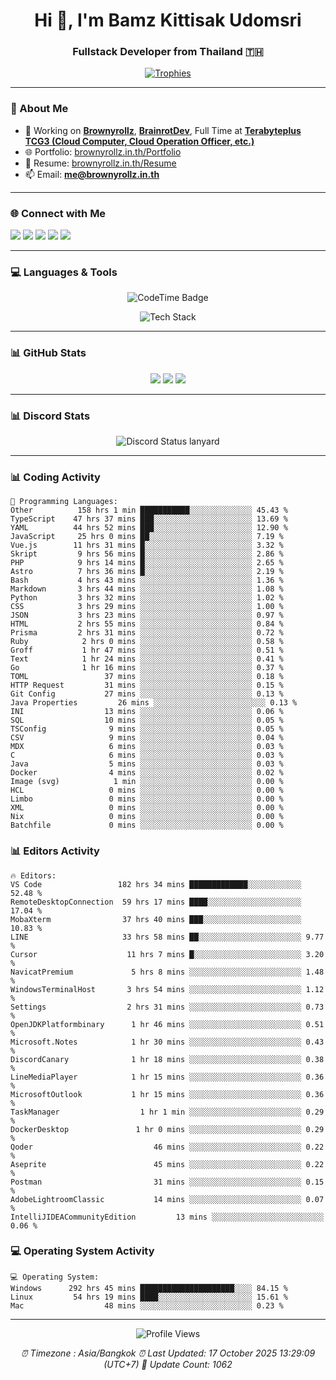 <h1 align="center">Hi 👋, I'm Bamz Kittisak Udomsri</h1>
<h3 align="center">Fullstack Developer from Thailand 🇹🇭</h3>

<p align="center">
  <a href="https://github.com/ryo-ma/github-profile-trophy">
    <img src="https://github-profile-trophy.vercel.app/?username=brownyroll" alt="Trophies" />
  </a>
</p>

---

### 🔧 About Me

- 🔭 Working on [**Brownyrollz**](https://github.com/Brownyrollz), [**BrainrotDev**](https://github.com/brainrotdev), Full Time at [**Terabyteplus TCG3 (Cloud Computer, Cloud Operation Officer, etc.)**](https://tcloud.in.th)
- 🌐 Portfolio: [brownyrollz.in.th/Portfolio](https://Brownyrollz.in.th/Portfolio)
- 📄 Resume: [brownyrollz.in.th/Resume](https://Brownyrollz.in.th/Resume)
- 📫 Email: **me@brownyrollz.in.th**
---

### 🌐 Connect with Me

<p align="left">
  <a href="https://codepen.io/brownyroll" target="_blank"><img src="https://img.shields.io/badge/CodePen-000?style=for-the-badge&logo=codepen&logoColor=white" /></a>
  <a href="https://fb.com/brownyroll.bbamz" target="_blank"><img src="https://img.shields.io/badge/Facebook-1877F2?style=for-the-badge&logo=facebook&logoColor=white" /></a>
  <a href="https://instagram.com/brownyroll.darkalich" target="_blank"><img src="https://img.shields.io/badge/Instagram-E4405F?style=for-the-badge&logo=instagram&logoColor=white" /></a>
  <a href="https://www.youtube.com/c/brownyrollz" target="_blank"><img src="https://img.shields.io/badge/YouTube-FF0000?style=for-the-badge&logo=youtube&logoColor=white" /></a>
  <a href="https://discord.gg/yyJRFxTXGU" target="_blank"><img src="https://img.shields.io/badge/Discord-5865F2?style=for-the-badge&logo=discord&logoColor=white" /></a>
</p>

---

### 💻 Languages & Tools

<p align="center">
  <img href="https://codetime.dev" alt="CodeTime Badge" src="https://shields.jannchie.com/endpoint?style=flat&color=222&url=https%3A%2F%2Fapi.codetime.dev%2Fv3%2Fusers%2Fshield%3Fuid%3D34055">
  <br/>
  <!--START_SECTION:tech-->
<p align="center">
  <img src="https://skillicons.dev/icons?i=html,css,js,ts,react,nextjs,nodejs,vue,php,laravel,dotnet,django,tailwind,bootstrap,express,arduino,mysql,sqlite,mongodb,nginx,docker,git,linux,figma,postman,astro,bash,bun,cloudflare,discord,discordjs" alt="Tech Stack" />
</p>
<!--END_SECTION:tech-->
</p>

---

### 📊 GitHub Stats

<p align="center">
  <img src="https://github-readme-stats.vercel.app/api?username=brownyroll&show_icons=true" />
  <img src="https://github-readme-stats.vercel.app/api/top-langs/?username=brownyroll&layout=compact" />
  <img src="https://github-readme-streak-stats.herokuapp.com/?user=brownyroll" />
</p>

---

### 📊 Discord Stats

<p align="center">
     <img alt='Discord Status lanyard' src='https://lanyard.cnrad.dev/api/280676963885121536' />
</p>

---

<p align="center">


### 📊 Coding Activity

<!--START_SECTION:waka-->
```text
💬 Programming Languages:
Other          158 hrs 1 min ███████████░░░░░░░░░░░░░░ 45.43 %
TypeScript    47 hrs 37 mins ███░░░░░░░░░░░░░░░░░░░░░░ 13.69 %
YAML          44 hrs 52 mins ███░░░░░░░░░░░░░░░░░░░░░░ 12.90 %
JavaScript     25 hrs 0 mins ██░░░░░░░░░░░░░░░░░░░░░░░ 7.19 %
Vue.js        11 hrs 31 mins █░░░░░░░░░░░░░░░░░░░░░░░░ 3.32 %
Skript         9 hrs 56 mins █░░░░░░░░░░░░░░░░░░░░░░░░ 2.86 %
PHP            9 hrs 14 mins █░░░░░░░░░░░░░░░░░░░░░░░░ 2.65 %
Astro          7 hrs 36 mins █░░░░░░░░░░░░░░░░░░░░░░░░ 2.19 %
Bash           4 hrs 43 mins ░░░░░░░░░░░░░░░░░░░░░░░░░ 1.36 %
Markdown       3 hrs 44 mins ░░░░░░░░░░░░░░░░░░░░░░░░░ 1.08 %
Python         3 hrs 32 mins ░░░░░░░░░░░░░░░░░░░░░░░░░ 1.02 %
CSS            3 hrs 29 mins ░░░░░░░░░░░░░░░░░░░░░░░░░ 1.00 %
JSON           3 hrs 23 mins ░░░░░░░░░░░░░░░░░░░░░░░░░ 0.97 %
HTML           2 hrs 55 mins ░░░░░░░░░░░░░░░░░░░░░░░░░ 0.84 %
Prisma         2 hrs 31 mins ░░░░░░░░░░░░░░░░░░░░░░░░░ 0.72 %
Ruby            2 hrs 0 mins ░░░░░░░░░░░░░░░░░░░░░░░░░ 0.58 %
Groff           1 hr 47 mins ░░░░░░░░░░░░░░░░░░░░░░░░░ 0.51 %
Text            1 hr 24 mins ░░░░░░░░░░░░░░░░░░░░░░░░░ 0.41 %
Go              1 hr 16 mins ░░░░░░░░░░░░░░░░░░░░░░░░░ 0.37 %
TOML                 37 mins ░░░░░░░░░░░░░░░░░░░░░░░░░ 0.18 %
HTTP Request         31 mins ░░░░░░░░░░░░░░░░░░░░░░░░░ 0.15 %
Git Config           27 mins ░░░░░░░░░░░░░░░░░░░░░░░░░ 0.13 %
Java Properties         26 mins ░░░░░░░░░░░░░░░░░░░░░░░░░ 0.13 %
INI                  13 mins ░░░░░░░░░░░░░░░░░░░░░░░░░ 0.06 %
SQL                  10 mins ░░░░░░░░░░░░░░░░░░░░░░░░░ 0.05 %
TSConfig              9 mins ░░░░░░░░░░░░░░░░░░░░░░░░░ 0.05 %
CSV                   9 mins ░░░░░░░░░░░░░░░░░░░░░░░░░ 0.04 %
MDX                   6 mins ░░░░░░░░░░░░░░░░░░░░░░░░░ 0.03 %
C                     6 mins ░░░░░░░░░░░░░░░░░░░░░░░░░ 0.03 %
Java                  5 mins ░░░░░░░░░░░░░░░░░░░░░░░░░ 0.03 %
Docker                4 mins ░░░░░░░░░░░░░░░░░░░░░░░░░ 0.02 %
Image (svg)            1 min ░░░░░░░░░░░░░░░░░░░░░░░░░ 0.00 %
HCL                   0 mins ░░░░░░░░░░░░░░░░░░░░░░░░░ 0.00 %
Limbo                 0 mins ░░░░░░░░░░░░░░░░░░░░░░░░░ 0.00 %
XML                   0 mins ░░░░░░░░░░░░░░░░░░░░░░░░░ 0.00 %
Nix                   0 mins ░░░░░░░░░░░░░░░░░░░░░░░░░ 0.00 %
Batchfile             0 mins ░░░░░░░░░░░░░░░░░░░░░░░░░ 0.00 %

```
<!--END_SECTION:waka-->

### 📊 Editors Activity

<!--START_SECTION:editors-->
```text
🔥 Editors:
VS Code                 182 hrs 34 mins █████████████░░░░░░░░░░░░ 52.48 %
RemoteDesktopConnection  59 hrs 17 mins ████░░░░░░░░░░░░░░░░░░░░░ 17.04 %
MobaXterm                37 hrs 40 mins ███░░░░░░░░░░░░░░░░░░░░░░ 10.83 %
LINE                     33 hrs 58 mins ██░░░░░░░░░░░░░░░░░░░░░░░ 9.77 %
Cursor                    11 hrs 7 mins █░░░░░░░░░░░░░░░░░░░░░░░░ 3.20 %
NavicatPremium             5 hrs 8 mins ░░░░░░░░░░░░░░░░░░░░░░░░░ 1.48 %
WindowsTerminalHost       3 hrs 54 mins ░░░░░░░░░░░░░░░░░░░░░░░░░ 1.12 %
Settings                  2 hrs 31 mins ░░░░░░░░░░░░░░░░░░░░░░░░░ 0.73 %
OpenJDKPlatformbinary      1 hr 46 mins ░░░░░░░░░░░░░░░░░░░░░░░░░ 0.51 %
Microsoft.Notes            1 hr 30 mins ░░░░░░░░░░░░░░░░░░░░░░░░░ 0.43 %
DiscordCanary              1 hr 18 mins ░░░░░░░░░░░░░░░░░░░░░░░░░ 0.38 %
LineMediaPlayer            1 hr 15 mins ░░░░░░░░░░░░░░░░░░░░░░░░░ 0.36 %
MicrosoftOutlook           1 hr 15 mins ░░░░░░░░░░░░░░░░░░░░░░░░░ 0.36 %
TaskManager                  1 hr 1 min ░░░░░░░░░░░░░░░░░░░░░░░░░ 0.29 %
DockerDesktop               1 hr 0 mins ░░░░░░░░░░░░░░░░░░░░░░░░░ 0.29 %
Qoder                           46 mins ░░░░░░░░░░░░░░░░░░░░░░░░░ 0.22 %
Aseprite                        45 mins ░░░░░░░░░░░░░░░░░░░░░░░░░ 0.22 %
Postman                         31 mins ░░░░░░░░░░░░░░░░░░░░░░░░░ 0.15 %
AdobeLightroomClassic           14 mins ░░░░░░░░░░░░░░░░░░░░░░░░░ 0.07 %
IntelliJIDEACommunityEdition         13 mins ░░░░░░░░░░░░░░░░░░░░░░░░░ 0.06 %

```
<!--END_SECTION:editors-->

### 💻 Operating System Activity

<!--START_SECTION:os-->
```text
💻 Operating System:
Windows      292 hrs 45 mins █████████████████████░░░░ 84.15 %
Linux         54 hrs 19 mins ████░░░░░░░░░░░░░░░░░░░░░ 15.61 %
Mac                  48 mins ░░░░░░░░░░░░░░░░░░░░░░░░░ 0.23 %
```
<!--END_SECTION:os-->
</p>

---

<p align="center">
  <img src="https://komarev.com/ghpvc/?username=brownyroll&label=Profile%20views&color=0e75b6&style=flat" alt="Profile Views" />
</p>

<!-- Metadata -->
<p align="center"> 
    <i>
        ⏰ Timezone : Asia/Bangkok
        ⏰ Last Updated: <!--LAST_UPDATED-->17 October 2025 13:29:09 (UTC+7)<!--END_LAST_UPDATED-->
        🔄️ Update Count: <!--UPDATE_COUNT-->1062<!--END_UPDATE_COUNT-->
    </i>
</p>
